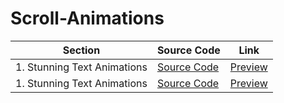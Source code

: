 # Scroll-Animations

| Section | Source Code | Link |
|---------|-------------|------|
| 1. Stunning Text Animations | [Source Code](https://github.com/musarafhossain/Scroll-Animations/tree/main/1_Stunning%20Text%20Animations) | [Preview](https://musarafhossain.github.io/Scroll-Animations/1_Stunning%20Text%20Animations/) |
| 1. Stunning Text Animations | [Source Code](https://github.com/musarafhossain/Scroll-Animations/tree/main/1_Stunning%20Text%20Animations) | [Preview](https://musarafhossain.github.io/Scroll-Animations/1_Stunning%20Text%20Animations/) |

